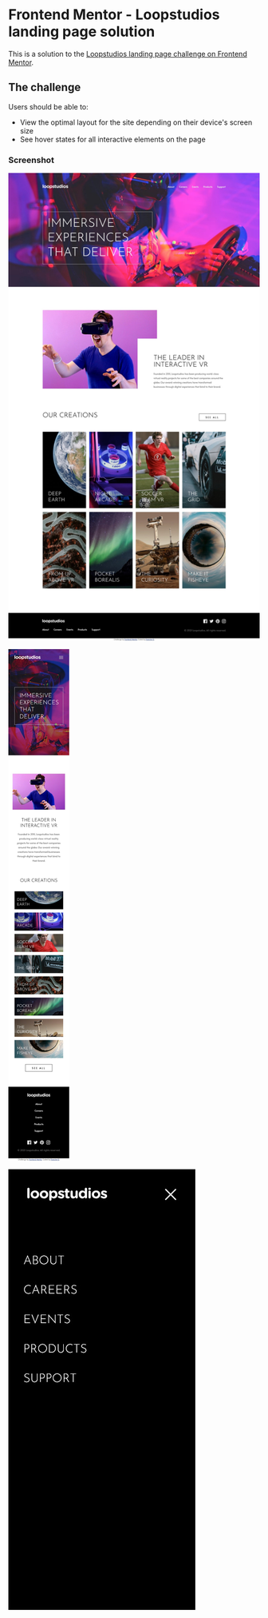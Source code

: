 # Frontend Mentor - Loopstudios landing page solution

This is a solution to the [Loopstudios landing page challenge on Frontend Mentor](https://www.frontendmentor.io/challenges/loopstudios-landing-page-N88J5Onjw). 

## The challenge

Users should be able to:

- View the optimal layout for the site depending on their device's screen size
- See hover states for all interactive elements on the page

### Screenshot

![](./screenshots/loopstudios-landing-page-final-product.jpg)

![](./screenshots/loopstudios-landing-page-mobile.jpg)

![](./screenshots/loopstudios-landing-page-mobile-menu.jpg)
